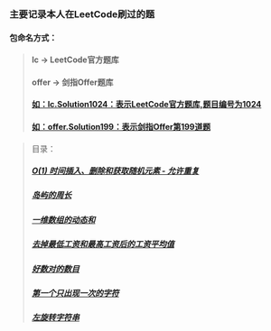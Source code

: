 ### 主要记录本人在LeetCode刷过的题

#### 包命名方式：
>#### lc -> LeetCode官方题库
>#### offer -> 剑指Offer题库
>#### [如：lc.Solution1024：表示LeetCode官方题库,题目编号为1024](https://github.com/Flipped199/LeetCode/blob/src/com/flipped/leetcode/lc/Solution1024.java)
>#### [如：offer.Solution199：表示剑指Offer第199道题](https://github.com/Flipped199/LeetCode/blob/src/com/flipped/leetcode/offer/Solution199.java)

>目录：
>##### [O(1) 时间插入、删除和获取随机元素 - 允许重复](https://github.com/Flipped199/LeetCode/blob/src/com/flipped/leetcode/lc/Solution381.java)
>##### [岛屿的周长](https://github.com/Flipped199/LeetCode/blob/src/com/flipped/leetcode/lc/Solution463.java)
>##### [一维数组的动态和](https://github.com/Flipped199/LeetCode/blob/src/com/flipped/leetcode/lc/Solution1480.java)
>##### [去掉最低工资和最高工资后的工资平均值](https://github.com/Flipped199/LeetCode/blob/src/com/flipped/leetcode/lc/Solution1491.java)
>##### [好数对的数目](https://github.com/Flipped199/LeetCode/blob/src/com/flipped/leetcode/lc/Solution1512.java)
>##### [第一个只出现一次的字符](https://github.com/Flipped199/LeetCode/blob/src/com/flipped/leetcode/offer/Solution50.java)
>##### [左旋转字符串](https://github.com/Flipped199/LeetCode/blob/src/com/flipped/leetcode/offer/Solution58_2.java)
